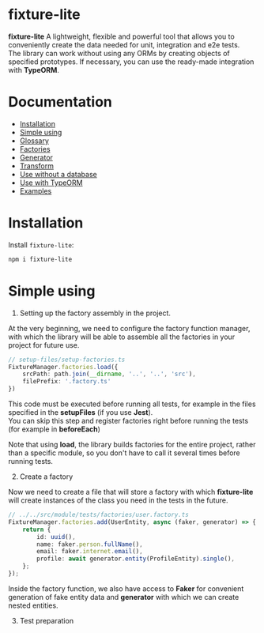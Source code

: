 # fixture-lite <!-- omit in toc -->

**fixture-lite** A lightweight, flexible and powerful tool that allows you to conveniently create the data needed for unit, integration and e2e tests.  
The library can work without using any ORMs by creating objects of specified prototypes. If necessary, you can use the ready-made integration with **TypeORM**.

# Documentation <!-- omit in toc -->

- [Installation](#installation)
- [Simple using](#simpleUsing)
- [Glossary](#glossary)
- [Factories](#factories)
- [Generator](#generator)
- [Transform](#transform)
- [Use without a database](#withoutDatabase)
- [Use with TypeORM](#simpleUsing)
- [Examples](#examples)

# Installation

Install `fixture-lite`:

```sh
npm i fixture-lite
```

# Simple using
1) Setting up the factory assembly in the project.

At the very beginning, we need to configure the factory function manager, with which the library will be able to assemble all the factories in your project for future use.
```ts
// setup-files/setup-factories.ts
FixtureManager.factories.load({
    srcPath: path.join(__dirname, '..', '..', 'src'),
    filePrefix: '.factory.ts'
})
```
This code must be executed before running all tests, for example in the files specified in the **setupFiles** (if you use **Jest**).  
You can skip this step and register factories right before running the tests (for example in **beforeEach**)

Note that using **load**, the library builds factories for the entire project, rather than a specific module, so you don't have to call it several times before running tests.

2) Create a factory

Now we need to create a file that will store a factory with which **fixture-lite** will create instances of the class you need in the tests in the future.
```ts
// ../../src/module/tests/factories/user.factory.ts
FixtureManager.factories.add(UserEntity, async (faker, generator) => {
    return {
        id: uuid(),
        name: faker.person.fullName(),
        email: faker.internet.email(),
        profile: await generator.entity(ProfileEntity).single(),
    };
});
```

Inside the factory function, we also have access to **Faker** for convenient generation of fake entity data and **generator** with which we can create nested entities.

3) Test preparation